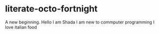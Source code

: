 # literate-octo-fortnight
A new beginning.
Hello I am Shada I am new to commputer programming 
I love italian food

